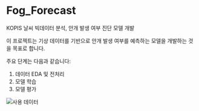 # Fog_Forecast
KOPIS 날씨 빅데이터 분석, 안개 발생 여부 진단 모델 개발

이 프로젝트는 기상 데이터를 기반으로 안개 발생 여부를 예측하는 모델을 개발하는 것을 목표로 합니다. 

주요 단계는 다음과 같습니다:

1. 데이터 EDA 및 전처리
2. 모델 학습
3. 모델 평가

![사용 데이터](https://github.com/user-attachments/assets/2a8c547a-6ac4-421d-98ea-657d9ee14db0)
